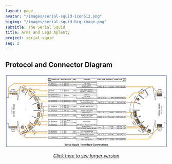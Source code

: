 ```yaml
---
layout: page
avatar: "/images/serial-squid-icon512.png"
bigimg: "/images/serial-squid-big-image.png"
subtitle: The Serial Squid
title: Arms and Legs Aplenty
project: serial-squid
seq: 2
---
```


## Protocol and Connector Diagram

![conntable](/images/connector-figure-with-table.png) 
<i><center><a href="/images/orig/connector-figure-with-table.png">Click here to see larger version</a></center></i>

